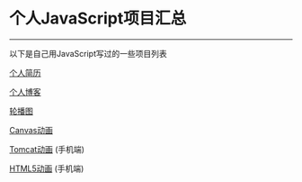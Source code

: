 # 个人JavaScript项目汇总
---
以下是自己用JavaScript写过的一些项目列表

[个人简历](https://calabash519.github.io/my-projects/Resume/index.html)

[个人博客](https://calabash519.github.io/)

[轮播图](https://calabash519.github.io/my-projects/Carousel/rotation.html)

[Canvas动画](https://calabash519.github.io/my-projects/Canvas/index.html)

[Tomcat动画](https://calabash519.github.io/my-projects/Tomcat/cat.html) (手机端)

[HTML5动画](https://calabash519.github.io/my-projects/HTML5-pages/index.html) (手机端)

